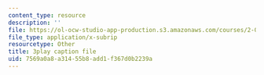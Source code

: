 ```yaml
---
content_type: resource
description: ''
file: https://ol-ocw-studio-app-production.s3.amazonaws.com/courses/2-003sc-engineering-dynamics-fall-2011/7569a0a8a31455b8add1f367d0b2239a_f1pxiNDTyHc.vtt
file_type: application/x-subrip
resourcetype: Other
title: 3play caption file
uid: 7569a0a8-a314-55b8-add1-f367d0b2239a
---
```

